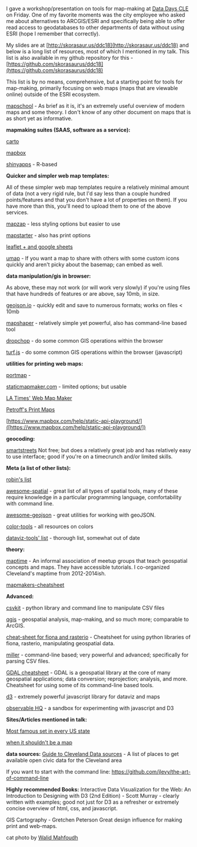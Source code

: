 I gave a workshop/presentation on tools for map-making at [Data Days CLE](http://datadayscle.org)
on Friday. One of my favorite moments was the city employee who asked me about alternatives to 
ARCGIS/ESRI and specifically being able to offer read access to geodatabases to other departments of data without using ESRI (hope I remember that correctly).

My slides are at [http://skorasaur.us/ddc18](http://skorasaur.us/ddc18) and below is a long list of resources, most of which I mentioned in my talk. This list is also available in my github repository for this - [https://github.com/skorasaurus/ddc18](https://github.com/skorasaurus/ddc18)

This list is by no means, comprehensive, but a starting point for tools for map-making, primarily 
focusing on web maps (maps that are viewable online) outside of the ESRI ecosystem. 

[mapschool](http://mapschool.io/) - As brief as it is, it's an extremely useful overview of modern maps and some theory. I don't know of any other document on maps that is as short yet as informative. 

**mapmaking suites (SAAS, software as a service):**

[carto](https://carto.com)

[mapbox](https://mapbox.com)

[shinyapps](www.shinyapps.io) - R-based

**Quicker and simpler web map templates:**

All of these simpler web map templates require a relatively minimal amount of data (not a very rigid rule, but I'd say less than a couple hundred points/features and that you don't have a lot of properties on them). If you have more than this, you'll need to upload them to one of the above services.

[mapzap](https://github.com/mapzap/mapzap.github.io) - less styling options but easier to use

[mapstarter](http://mapstarter.com/) - also has print options

[leaflet + and google sheets](https://github.com/JackDougherty/leaflet-maps-with-google-sheets) 

[umap](http://umap.openstreetmap.fr/en/) - If you want a map to share with others with some custom icons quickly and aren't picky about the basemap; can embed as well.

**data manipulation/gis in browser:** 

As above, these may not work (or will work very slowly) if you're using files that have hundreds of features or are above, say 10mb, in size.

[geojson.io](http://geojson.io) - quickly edit and save to numerous formats; works on files < 10mb 

[mapshaper](http://mapshaper.org) - relatively simple yet powerful, also has command-line based tool

[dropchop](http://dropchop.io/) - do some common GIS operations within the browser 

[turf.js](http://turfjs.org) - do some common GIS operations within the browser (javascript)

**utilities for printing web maps:**

[portmap](https://github.com/portofportlandgis/portmap) -

[staticmapmaker.com](staticmapmaker.com) - limited options; but usable

[LA Times' Web Map Maker](http://datadesk.github.io/web-map-maker/)

[Petroff's Print Maps](https://printmaps.mpetroff.net/)

[https://www.mapbox.com/help/static-api-playground/]([https://www.mapbox.com/help/static-api-playground/])

**geocoding:** 

[smartstreets](https://smartystreet.com) Not free; but does a relatively great job and has relatively easy to use interface; good if you're on a timecrunch and/or limited skills.

**Meta (a list of other lists):**  

[robin's list](https://github.com/tolomaps/resources)

[awesome-spatial](https://github.com/RoboDonut/awesome-spatial) - great list of all types of spatial tools, many of these require knowledge in a particular programming language, comfortability with command line. 

[awesome-geojson](https://github.com/tmcw/awesome-geojson) - great utilities for working with geoJSON. 

[color-tools](https://github.com/TheMapSmith/color-tools) - all resources on colors

[dataviz-tools' list](http://dataviz.tools/category/mapping/) - thorough list, somewhat out of date

**theory:**

[maptime](http://maptime.io) - An informal association of meetup groups that teach geospatial concepts and maps. They have accessible tutorials. I co-organized Cleveland's maptime from 2012-2014ish. 

[mapmakers-cheatsheet](https://github.com/tmcw/mapmakers-cheatsheet) 

**Advanced:**

[csvkit](https://github.com/wireservice/csvkit) - python library and command line to 
manipulate CSV files

[qgis](http://qgis.org) - geospatial analysis, map-making, and so much more; comparable to ArcGIS. 

[cheat-sheet for fiona and rasterio](https://github.com/sgillies/frs-cheat-sheet) -
Cheatsheet for using python libraries of fiona, rasterio, manipulating geospatial data. 

[miller](https://github.com/johnkerl/miller) - command-line based; very powerful and advanced; specifically for parsing CSV files.

[GDAL cheatsheet](https://github.com/dwtkns/gdal-cheat-sheet) - GDAL is a geospatial library at the core of many geospatial applications; data conversion; reprojection; 
analysis, and more. 
Cheatsheet for using some of its command-line based tools. 

[d3](http://d3js.org) - extremely powerful javascript library for dataviz and maps

[observable HQ](https://beta.observablehq.com/) - a sandbox for experimenting with javascript and D3

**Sites/Articles mentioned in talk:** 

[Most famous set in every US state](http://www.businessinsider.com/most-famous-book-set-in-every-state-map-2013-10)

[when it shouldn't be a map](http://www.ericson.net/content/2011/10/when-maps-shouldnt-be-maps/)

**data sources:**
[Guide to Cleveland Data sources](http://www.opencleveland.org/blog/guide-to-cleveland-data/) - A list of places to get available open civic data for the Cleveland area


If you want to start with the command line: 
https://github.com/jlevy/the-art-of-command-line


**Highly recommended Books:** 
Interactive Data Visualization for the Web: An Introduction to Designing with D3 (2nd Edition) - Scott Murray - clearly written with examples; good not just for D3 as a refresher or extremely concise overview of html, css, and javascript. 

GIS Cartography - Gretchen Peterson
Great design influence for making print and web-maps. 

cat photo by [Walid Mahfoudh](https://www.flickr.com/photos/mahfoudh/37519121762/)
